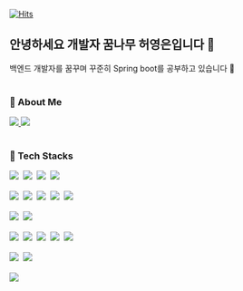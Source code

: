 [![Hits](https://hits.sh/github.com/zer0silver.svg?view=today-total&style=for-the-badge&color=97ca00)](https://hits.sh/github.com/zer0silver/)
<!-- <img src="https://capsule-render.vercel.app/api?type=Cylinder
&color=auto&height=170&section=header&text=young%20eun&fontSize=60&fontAlign=50&fontAlignY=40" /> -->
<h2>안녕하세요 개발자 꿈나무 허영은입니다 🌱</h2>
백엔드 개발자를 꿈꾸며 꾸준히 Spring boot를 공부하고 있습니다 💖 

<br>
<br>
<h3 >🫧 About Me </h3>
<a href="https://zer0silver.tistory.com"> <img src="https://img.shields.io/badge/Tech Blog-EF2D5E?style=flat-square&logo=GitHub Sponsors&logoColor=white&link=https://zer0silver.tistory.com"/> </a>
<!-- <a href="https://www.notion.so/9df2ec6d19294e8fa16981887fe2fafe"> <img src="https://img.shields.io/badge/Portfolio-BA478F?style=flat-square&logo=Waze&logoColor=white&link=https://www.notion.so/9df2ec6d19294e8fa16981887fe2fafe"/> </a> -->
<a href="mailto:duddms0_0@naver.com"><img src="https://img.shields.io/badge/Email-1572B6?style=flat-square&logo=Mail.Ru&logoColor=white&link=mailto:duddms0_0@naver.com"/></a>  
<br/>
<br>  

<h3 >🦾 Tech Stacks </h3>
<p>
  <img src="https://img.shields.io/badge/Java-007396?style=flat-square&logo=Java&logoColor=white"/></a>&nbsp
  <img src="https://img.shields.io/badge/Python-3766AB?style=flat-square&logo=Python&logoColor=white"/></a>&nbsp 
  <img src="https://img.shields.io/badge/-C++-00599C?style=flat-square&logo=C++&logoColor=white"/></a>&nbsp 
  <img src="https://img.shields.io/badge/Javascript-ffb13b?style=flat-square&logo=javascript&logoColor=white"/></a>&nbsp 
  <br>
  <br>
  <img src="https://img.shields.io/badge/Spring-6DB33F?style=flat-square&logo=Spring&logoColor=white"/></a>&nbsp
  <img src="https://img.shields.io/badge/SpringBoot-6DB33F?style=flat-square&logo=SpringBoot&logoColor=white"/></a>&nbsp 
  <img src="https://img.shields.io/badge/Node.js-339933?style=flat-square&logo=Node.js&logoColor=white"/></a>&nbsp
  <img src="https://img.shields.io/badge/Express-000000?style=flat-square&logo=Express&logoColor=white"/></a>&nbsp
  <img src="https://img.shields.io/badge/Flask-000000?style=flat-square&logo=Flask&logoColor=white"/></a>&nbsp
  <br>
  <br>
  <img src="https://img.shields.io/badge/Mysql-E6B91E?style=flat-square&logo=MySql&logoColor=white"/></a>&nbsp 
  <img src="https://img.shields.io/badge/MongoDB-47A248?style=flat-square&logo=MongoDB&logoColor=white"/></a>&nbsp 
  <br>
  <br>
  <img src="https://img.shields.io/badge/AWS-232F3E?style=flat-square&logo=AmazonAWS&logoColor=white"/></a>&nbsp 
  <img src="https://img.shields.io/badge/EC2-FF9900?style=flat-square&logo=AmazonEC2&logoColor=white"/></a>&nbsp 
  <img src="https://img.shields.io/badge/RDS-527FFF?style=flat-square&logo=AmazonRDS&logoColor=white"/></a>&nbsp
  <img src="https://img.shields.io/badge/S3-569A31?style=flat-square&logo=AmazonS3&logoColor=white"/></a>&nbsp
  <img src="https://img.shields.io/badge/Docker-2496ED?style=flat-square&logo=Docker&logoColor=white"/></a>&nbsp
  <br>
  <br>
  <img src="https://img.shields.io/badge/TensorFlow-FF6F00?style=flat-square&logo=TensorFlow&logoColor=white"/></a>&nbsp 
  <img src="https://img.shields.io/badge/Jupyter Notebook-F37626?style=flat-square&logo=Jupyer&logoColor=white"/></a>&nbsp
  <br>
  <br>
  <img src="https://img.shields.io/badge/DialogFlow-FF9800?style=flat-square&logo=DialogFlow&logoColor=white"/></a>&nbsp
</p>


